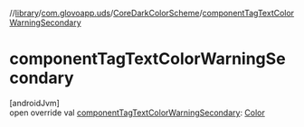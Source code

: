 //[library](../../../index.md)/[com.glovoapp.uds](../index.md)/[CoreDarkColorScheme](index.md)/[componentTagTextColorWarningSecondary](component-tag-text-color-warning-secondary.md)

# componentTagTextColorWarningSecondary

[androidJvm]\
open override val [componentTagTextColorWarningSecondary](component-tag-text-color-warning-secondary.md): [Color](https://developer.android.com/reference/kotlin/androidx/compose/ui/graphics/Color.html)
